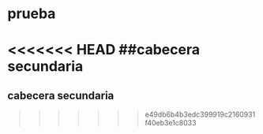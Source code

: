 # prueba
<<<<<<< HEAD
##cabecera secundaria
=======


## cabecera secundaria

>>>>>>> e49db6b4b3edc399919c2160931f40eb3e1c8033
